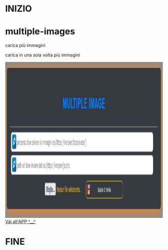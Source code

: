 # INIZIO

# multiple-images
carica più immagini
<p>carica in una sola volta più immagini</p>
<img src="img/screen-shot.png" width="1000" height="500" alt="Not image" />
<a href="https://ivanpierdeveloper.github.io/multiple-images/" target="_blank">Vai all'APP ^__^</a>

# FINE
